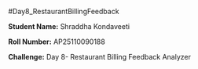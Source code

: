 #Day8_RestaurantBillingFeedback

**Student Name:** Shraddha Kondaveeti

**Roll Number:**  AP25110090188

**Challenge:** Day 8- Restaurant Billing Feedback Analyzer
